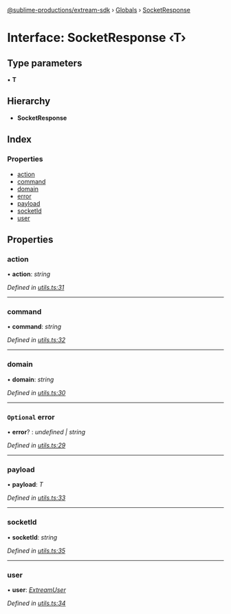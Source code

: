 [@sublime-productions/extream-sdk](../README.md) › [Globals](../globals.md) › [SocketResponse](socketresponse.md)

# Interface: SocketResponse ‹**T**›

## Type parameters

▪ **T**

## Hierarchy

* **SocketResponse**

## Index

### Properties

* [action](socketresponse.md#action)
* [command](socketresponse.md#command)
* [domain](socketresponse.md#domain)
* [error](socketresponse.md#optional-error)
* [payload](socketresponse.md#payload)
* [socketId](socketresponse.md#socketid)
* [user](socketresponse.md#user)

## Properties

###  action

• **action**: *string*

*Defined in [utils.ts:31](https://github.com/Extream-SaaS/ex-sdk/blob/c4dac15/src/utils.ts#L31)*

___

###  command

• **command**: *string*

*Defined in [utils.ts:32](https://github.com/Extream-SaaS/ex-sdk/blob/c4dac15/src/utils.ts#L32)*

___

###  domain

• **domain**: *string*

*Defined in [utils.ts:30](https://github.com/Extream-SaaS/ex-sdk/blob/c4dac15/src/utils.ts#L30)*

___

### `Optional` error

• **error**? : *undefined | string*

*Defined in [utils.ts:29](https://github.com/Extream-SaaS/ex-sdk/blob/c4dac15/src/utils.ts#L29)*

___

###  payload

• **payload**: *T*

*Defined in [utils.ts:33](https://github.com/Extream-SaaS/ex-sdk/blob/c4dac15/src/utils.ts#L33)*

___

###  socketId

• **socketId**: *string*

*Defined in [utils.ts:35](https://github.com/Extream-SaaS/ex-sdk/blob/c4dac15/src/utils.ts#L35)*

___

###  user

• **user**: *[ExtreamUser](extreamuser.md)*

*Defined in [utils.ts:34](https://github.com/Extream-SaaS/ex-sdk/blob/c4dac15/src/utils.ts#L34)*
